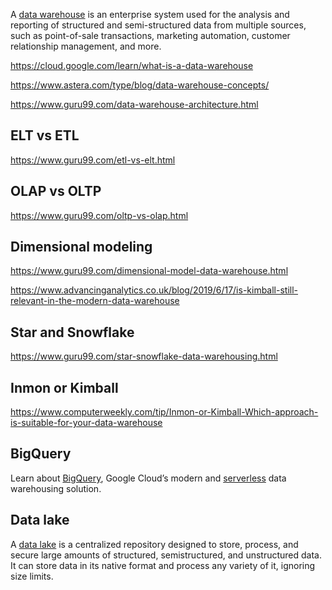 A [data warehouse](https://www.talend.com/resources/what-is-data-warehouse/) is an enterprise system used for the analysis and reporting of structured and semi-structured data from multiple sources, such as point-of-sale transactions, marketing automation, customer relationship management, and more. 


https://cloud.google.com/learn/what-is-a-data-warehouse

https://www.astera.com/type/blog/data-warehouse-concepts/

https://www.guru99.com/data-warehouse-architecture.html

## ELT vs ETL

https://www.guru99.com/etl-vs-elt.html

## OLAP vs OLTP

https://www.guru99.com/oltp-vs-olap.html

## Dimensional modeling

https://www.guru99.com/dimensional-model-data-warehouse.html


https://www.advancinganalytics.co.uk/blog/2019/6/17/is-kimball-still-relevant-in-the-modern-data-warehouse

## Star and Snowflake

https://www.guru99.com/star-snowflake-data-warehousing.html


## Inmon or Kimball

https://www.computerweekly.com/tip/Inmon-or-Kimball-Which-approach-is-suitable-for-your-data-warehouse


## BigQuery

Learn about [BigQuery](BigQuery), Google Cloud’s modern and [serverless](serverless) data warehousing solution.

## Data lake

A [data lake](data-lake) is a centralized repository designed to store, process, and secure large amounts of structured, semistructured, and unstructured data. It can store data in its native format and process any variety of it, ignoring size limits.
